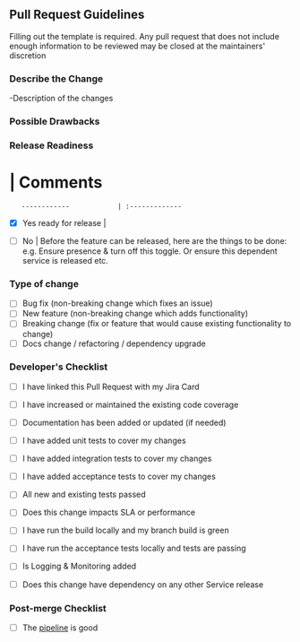 ## Pull Request Guidelines

Filling out the template is required. Any pull request that does not include enough information to be reviewed may be closed at the maintainers' discretion

### Describe the Change

-Description of the changes

### Possible Drawbacks


### Release Readiness


#                              | Comments
       ------------            | :-------------
- [X] Yes ready for release    | 
- [ ] No                       | Before the feature can be released, here are the things to be done: e.g. Ensure presence & turn off this toggle. Or ensure this dependent service is released etc.
    


### Type of change

- [ ] Bug fix (non-breaking change which fixes an issue)
- [ ] New feature (non-breaking change which adds functionality)
- [ ] Breaking change (fix or feature that would cause existing functionality to change)
- [ ] Docs change / refactoring / dependency upgrade

### Developer's Checklist

- [ ] I have linked this Pull Request with my Jira Card
- [ ] I have increased or maintained the existing code coverage
- [ ] Documentation has been added or updated (if needed)
- [ ] I have added unit tests to cover my changes
- [ ] I have added integration tests to cover my changes
- [ ] I have added acceptance tests to cover my changes
- [ ] All new and existing tests passed
- [ ] Does this change impacts SLA or performance
- [ ] I have run the build locally and my branch build is green
- [ ] I have run the acceptance tests locally and tests are passing
- [ ] Is Logging & Monitoring added
- [ ] Does this change have dependency on any other Service release


### Post-merge Checklist

- [ ] The [pipeline](https://console.kumo.expedia.biz/apps/lty-sterling-service-ec2/pipeline/) is good
